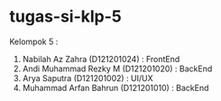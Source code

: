 # tugas-si-klp-5
Kelompok 5 :
1. Nabilah Az Zahra (D121201024) : FrontEnd
2. Andi Muhammad Rezky M (D121201020) : BackEnd
3. Arya Saputra (D121201002) : UI/UX
4. Muhammad Arfan Bahrun (D121201010) : BackEnd
